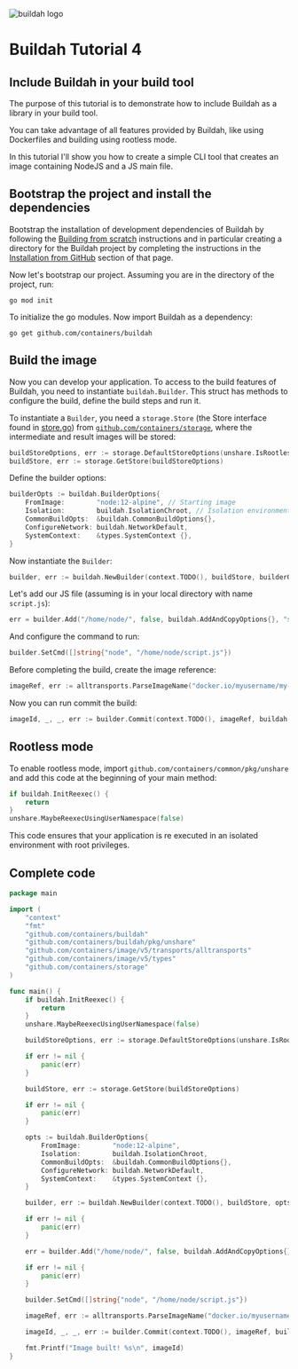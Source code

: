 ![buildah logo](../../logos/buildah-logo_large.png)

# Buildah Tutorial 4
## Include Buildah in your build tool

The purpose of this tutorial is to demonstrate how to include Buildah as a library in your build tool.

You can take advantage of all features provided by Buildah, like using Dockerfiles and building using rootless mode.

In this tutorial I'll show you how to create a simple CLI tool that creates an image containing NodeJS and a JS main file.

## Bootstrap the project and install the dependencies

Bootstrap the installation of development dependencies of Buildah by following the [Building from scratch](https://github.com/slinkydeveloper/buildah/blob/master/install.md#building-from-scratch) instructions and in particular creating a directory for the Buildah project by completing the instructions in the [Installation from GitHub](https://github.com/containers/buildah/blob/master/install.md#installation-from-github) section of that page.

Now let's bootstrap our project. Assuming you are in the directory of the project, run:


```shell
go mod init
```

To initialize the go modules. Now import Buildah as a dependency:

```shell
go get github.com/containers/buildah
```

## Build the image

Now you can develop your application. To access to the build features of Buildah, you need to instantiate `buildah.Builder`. This struct has methods to configure the build, define the build steps and run it.

To instantiate a `Builder`, you need a `storage.Store` (the Store interface found in [store.go](https://github.com/containers/storage/blob/master/store.go)) from [`github.com/containers/storage`](https://github.com/containers/storage), where the intermediate and result images will be stored:

```go
buildStoreOptions, err := storage.DefaultStoreOptions(unshare.IsRootless(), unshare.GetRootlessUID())
buildStore, err := storage.GetStore(buildStoreOptions)
```

Define the builder options:

```go
builderOpts := buildah.BuilderOptions{
    FromImage:        "node:12-alpine", // Starting image
    Isolation:        buildah.IsolationChroot, // Isolation environment
    CommonBuildOpts:  &buildah.CommonBuildOptions{},
    ConfigureNetwork: buildah.NetworkDefault,
    SystemContext: 	  &types.SystemContext {},
}
```

Now instantiate the `Builder`:

```go
builder, err := buildah.NewBuilder(context.TODO(), buildStore, builderOpts)
```

Let's add our JS file (assuming is in your local directory with name `script.js`):

```go
err = builder.Add("/home/node/", false, buildah.AddAndCopyOptions{}, "script.js")
```

And configure the command to run:

```go
builder.SetCmd([]string{"node", "/home/node/script.js"})
```

Before completing the build, create the image reference:

```go
imageRef, err := alltransports.ParseImageName("docker.io/myusername/my-image")
```

Now you can run commit the build:

```go
imageId, _, _, err := builder.Commit(context.TODO(), imageRef, buildah.CommitOptions{})
```

## Rootless mode

To enable rootless mode, import `github.com/containers/common/pkg/unshare` and add this code at the beginning of your main method:

```go
if buildah.InitReexec() {
    return
}
unshare.MaybeReexecUsingUserNamespace(false)
```

This code ensures that your application is re executed in an isolated environment with root privileges.

## Complete code

```go
package main

import (
	"context"
	"fmt"
	"github.com/containers/buildah"
	"github.com/containers/buildah/pkg/unshare"
	"github.com/containers/image/v5/transports/alltransports"
	"github.com/containers/image/v5/types"
	"github.com/containers/storage"
)

func main() {
	if buildah.InitReexec() {
		return
	}
	unshare.MaybeReexecUsingUserNamespace(false)

	buildStoreOptions, err := storage.DefaultStoreOptions(unshare.IsRootless(), unshare.GetRootlessUID())

	if err != nil {
		panic(err)
	}

	buildStore, err := storage.GetStore(buildStoreOptions)

	if err != nil {
		panic(err)
	}

	opts := buildah.BuilderOptions{
		FromImage:        "node:12-alpine",
		Isolation:        buildah.IsolationChroot,
		CommonBuildOpts:  &buildah.CommonBuildOptions{},
		ConfigureNetwork: buildah.NetworkDefault,
		SystemContext: 	  &types.SystemContext {},
	}

	builder, err := buildah.NewBuilder(context.TODO(), buildStore, opts)

	if err != nil {
		panic(err)
	}

	err = builder.Add("/home/node/", false, buildah.AddAndCopyOptions{}, "script.js")

	if err != nil {
		panic(err)
	}

	builder.SetCmd([]string{"node", "/home/node/script.js"})

	imageRef, err := alltransports.ParseImageName("docker.io/myusername/my-image")

	imageId, _, _, err := builder.Commit(context.TODO(), imageRef, buildah.CommitOptions{})

	fmt.Printf("Image built! %s\n", imageId)
}
```
